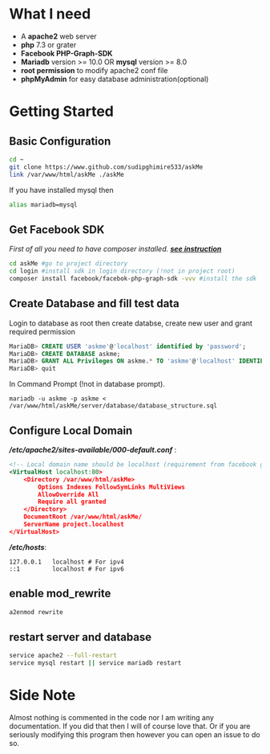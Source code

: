 
# What I need
* A __apache2__ web server
* __php__ 7.3 or grater
* __Facebook PHP-Graph-SDK__
* __Mariadb__ version >= 10.0 OR __mysql__ version >= 8.0
* __root permission__ to modify apache2 conf file
* __phpMyAdmin__ for easy database administration(optional)
# Getting Started

## Basic Configuration
```zsh
cd ~
git clone https://www.github.com/sudipghimire533/askMe
link /var/www/html/askMe ./askMe
```
If you have installed mysql then
```zsh
alias mariadb=mysql
````

## Get Facebook SDK
*First of all you need to have composer installed. __[see instruction](https://composer.org)__*
```zsh
cd askMe #go to project directory
cd login #install sdk in login directory (!not in project root)
composer install facebook/facebok-php-graph-sdk -vvv #install the sdk
```

## Create Database and fill test data
Login to database as root then create databse, create new user and grant required permission
```sql
MariaDB> CREATE USER 'askme'@'localhost' identified by 'password';
MariaDB> CREATE DATABASE askme;
MariaDB> GRANT ALL Privileges ON askme.* TO 'askme'@'localhost' IDENTIFIED BY 'password';
MariaDB> quit
```
In Command Prompt (!not in database prompt).
```
mariadb -u askme -p askme < /var/www/html/askMe/server/database/database_structure.sql
```

## Configure Local Domain
__*/etc/apache2/sites-available/000-default.conf*__ :
```xml
<!-- Local domain name should be localhost (requirement from facebook graph sdk) -->
<VirtualHost localhost:80>
    <Directory /var/www/html/askMe>
        Options Indexes FollowSymLinks MultiViews
        AllowOverride All
        Require all granted
    </Directory>
	DocumentRoot /var/www/html/askMe/
	ServerName project.localhost
</VirtualHost>
```

__*/etc/hosts*__:
```
127.0.0.1   localhost # For ipv4
::1         localhost # For ipv6
```

## enable mod_rewrite
```apache
a2enmod rewrite
```

## restart server and database
```zsh
service apache2 --full-restart
service mysql restart || service mariadb restart
```
# Side Note
Almost nothing is commented in the code nor I am writing any documentation. If you did that then I will of course love that. Or if you are seriously modifying this program then however you can open an issue to do so.